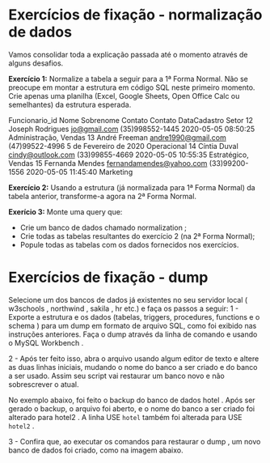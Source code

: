 # Exercícios de fixação - normalização de dados
Vamos consolidar toda a explicação passada até o momento através de alguns desafios.

**Exercício 1:**
Normalize a tabela a seguir para a 1ª Forma Normal.
Não se preocupe em montar a estrutura em código SQL neste primeiro momento. Crie apenas uma planilha (Excel, Google Sheets, Open Office Calc ou semelhantes) da estrutura esperada.

Funcionario_id	Nome	Sobrenome	Contato	Contato	DataCadastro	Setor
12	Joseph	Rodrigues	jo@gmail.com	(35)998552-1445	2020-05-05 08:50:25	Administração, Vendas
13	André	Freeman	andre1990@gmail.com	(47)99522-4996	5 de Fevereiro de 2020	Operacional
14	Cíntia	Duval	cindy@outlook.com	(33)99855-4669	2020-05-05 10:55:35	Estratégico, Vendas
15	Fernanda	Mendes	fernandamendes@yahoo.com	(33)99200-1556	2020-05-05 11:45:40	Marketing

**Exercício 2:**
Usando a estrutura (já normalizada para 1ª Forma Normal) da tabela anterior, transforme-a agora na 2ª Forma Normal.

**Exerício 3:**
Monte uma query que:
- Crie um banco de dados chamado normalization ;
- Crie todas as tabelas resultantes do exercício 2 (na 2ª Forma Normal);
- Popule todas as tabelas com os dados fornecidos nos exercícios.

# Exercícios de fixação - dump
Selecione um dos bancos de dados já existentes no seu servidor local ( w3schools , northwind , sakila , hr etc.) e faça os passos a seguir:
1 - Exporte a estrutura e os dados (tabelas, triggers, procedures, functions e o schema ) para um dump em formato de arquivo SQL, como foi exibido nas instruções anteriores. Faça o dump através da linha de comando e usando o MySQL Workbench .

2 - Após ter feito isso, abra o arquivo usando algum editor de texto e altere as duas linhas iniciais, mudando o nome do banco a ser criado e do banco a ser usado. Assim seu script vai restaurar um banco novo e não sobrescrever o atual.

No exemplo abaixo, foi feito o backup do banco de dados hotel . Após ser gerado o backup, o arquivo foi aberto, e o nome do banco a ser criado foi alterado para hotel2 . A linha USE `hotel` também foi alterada para USE `hotel2` .

3 - Confira que, ao executar os comandos para restaurar o dump , um novo banco de dados foi criado, como na imagem abaixo.